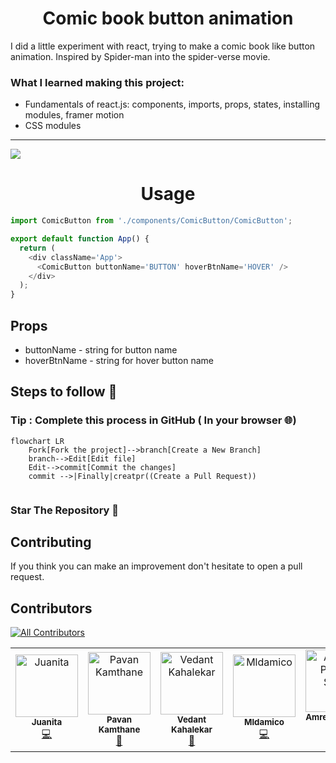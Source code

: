 <h1 align="center">Comic book button animation</h1>

 I did a little experiment with react, trying to make a comic book like button animation. Inspired by Spider-man into the spider-verse movie.

### What I learned making this project:
- Fundamentals of react.js: components, imports, props, states, installing modules, framer motion
- CSS modules

---

<img src="https://github.com/eduardconstantin/Comic-book-button-anim/blob/main/anim/btngif.gif">

<h1 align="center"> Usage </h1>

``` javascript
import ComicButton from './components/ComicButton/ComicButton';

export default function App() {
  return (
    <div className='App'>
      <ComicButton buttonName='BUTTON' hoverBtnName='HOVER' />
    </div>
  );
}
```
## Props
* buttonName - string for button name
* hoverBtnName - string for hover button name

## Steps to follow :scroll:

### Tip : Complete this process in GitHub ( In your browser 🌐)

```mermaid
flowchart LR
    Fork[Fork the project]-->branch[Create a New Branch]
    branch-->Edit[Edit file]
    Edit-->commit[Commit the changes]
    commit -->|Finally|creatpr((Create a Pull Request))
    
 ```
 
 ### Star The Repository :star2:

## Contributing
If you think you can make an improvement don't hesitate to open a pull request.

## Contributors

<!-- ALL-CONTRIBUTORS-BADGE:START - Do not remove or modify this section -->
[![All Contributors](https://img.shields.io/badge/all_contributors-5-orange.svg?style=flat-square)](#contributors-)
<!-- ALL-CONTRIBUTORS-BADGE:END -->

<!-- ALL-CONTRIBUTORS-LIST:START - Do not remove or modify this section -->
<!-- prettier-ignore-start -->
<!-- markdownlint-disable -->
<table>
  <tbody>
    <tr>
      <td align="center"><img src="https://avatars.githubusercontent.com/u/114871036?v=4?s=100" width="100px;" alt="Juanita"/><br /><sub><b>Juanita</b></sub><br /><a href="https://github.com/eduardconstantin/Comic-book-button-anim/commits?author=JuanitaCathy" title="Code">💻</a></td>
      <td align="center"><img src="https://avatars.githubusercontent.com/u/95903010?v=4?s=100" width="100px;" alt="Pavan Kamthane"/><br /><sub><b>Pavan Kamthane</b></sub><br /><a href="https://github.com/eduardconstantin/Comic-book-button-anim/commits?author=Pavan-Kamthane" title="Documentation">📖</a></td>
      <td align="center"><img src="https://avatars.githubusercontent.com/u/98043938?v=4?s=100" width="100px;" alt="Vedant Kahalekar"/><br /><sub><b>Vedant Kahalekar</b></sub><br /><a href="https://github.com/eduardconstantin/Comic-book-button-anim/commits?author=VedantKCSE" title="Documentation">📖</a></td>
      <td align="center"><img src="https://avatars.githubusercontent.com/u/37380030?v=4?s=100" width="100px;" alt="Mldamico"/><br /><sub><b>Mldamico</b></sub><br /><a href="https://github.com/eduardconstantin/Comic-book-button-anim/commits?author=Mldamico" title="Code">💻</a></td>
      <td align="center"><a href="https://amreshsinha.vercel.app"><img src="https://avatars.githubusercontent.com/u/35039730?v=4?s=100" width="100px;" alt="Amresh Prasad Sinha"/><br /><sub><b>Amresh Prasad Sinha</b></sub></a><br /><a href="https://github.com/eduardconstantin/Comic-book-button-anim/commits?author=AmreshSinha" title="Code">💻</a></td>
      <td align="center"><a href="https://github.com/Frey0-0"><img src="https://avatars.githubusercontent.com/u/94757729?v=4?s=100" width="100px;" alt="Frey0-0"/><br /><sub><b>Frey0-0</b></sub></a><br /><a href="https://github.com/eduardconstantin/Comic-book-button-anim/commits?author=Frey0-0" title="Documentation">📖</a></td>
      <td align="center"><a href="http://jam-burger.me/"><img src="https://avatars.githubusercontent.com/u/89834788?v=4?s=100" width="100px;" alt="Jay"/><br /><sub><b>Jay</b></sub></a><br /><a href="https://github.com/eduardconstantin/Comic-book-button-anim/commits?author=Jam-Burger" title="Code">💻</a></td>
    </tr>
  </tbody>
</table>

<!-- markdownlint-restore -->
<!-- prettier-ignore-end -->

<!-- ALL-CONTRIBUTORS-LIST:END -->
